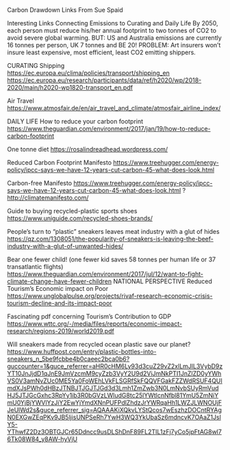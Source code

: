 Carbon Drawdown Links From Sue Spaid

Interesting Links Connecting Emissions to Curating and Daily Life
By 2050, each person must reduce his/her annual footprint to two tonnes of CO2 to avoid severe global warming.
BUT: US and Australia emissions are currently 16 tonnes per person, UK 7 tonnes and BE 20!
PROBLEM: Art insurers won’t insure least expensive, most efficient, least CO2 emitting shippers. 

CURATING
Shipping
https://ec.europa.eu/clima/policies/transport/shipping_en
https://ec.europa.eu/research/participants/data/ref/h2020/wp/2018-2020/main/h2020-wp1820-transport_en.pdf

Air Travel
https://www.atmosfair.de/en/air_travel_and_climate/atmosfair_airline_index/

DAILY LIFE
How to reduce your carbon footprint
https://www.theguardian.com/environment/2017/jan/19/how-to-reduce-carbon-footprint

One tonne diet
https://rosalindreadhead.wordpress.com/

Reduced Carbon Footprint Manifesto
https://www.treehugger.com/energy-policy/ipcc-says-we-have-12-years-cut-carbon-45-what-does-look.html

Carbon-free Manifesto
https://www.treehugger.com/energy-policy/ipcc-says-we-have-12-years-cut-carbon-45-what-does-look.html
? http://climatemanifesto.com/

Guide to buying recycled-plastic sports shoes
https://www.uniguide.com/recycled-shoes-brands/

People’s turn to “plastic” sneakers leaves meat industry with a glut of hides
https://qz.com/1308051/the-popularity-of-sneakers-is-leaving-the-beef-industry-with-a-glut-of-unwanted-hides/

Bear one fewer child! (one fewer kid saves 58 tonnes per human life or 37 transatlantic flights)
https://www.theguardian.com/environment/2017/jul/12/want-to-fight-climate-change-have-fewer-children
NATIONAL PERSPECTIVE
Reduced Tourism’s Economic impact on Poor
https://www.unglobalpulse.org/projects/rivaf-research-economic-crisis-tourism-decline-and-its-impact-poor

Fascinating pdf concerning Tourism’s Contribution to GDP
https://www.wttc.org/-/media/files/reports/economic-impact-research/regions-2019/world2019.pdf

Will sneakers made from recycled ocean plastic save our planet?
https://www.huffpost.com/entry/plastic-bottles-into-sneakers_n_5be9fcbbe4b0caeec2bca0b6?guccounter=1&guce_referrer=aHR0cHM6Ly93d3cuZ29vZ2xlLmJlL3VybD9zYT10JnJjdD1qJnE9JmVzcmM9cyZzb3VyY2U9d2ViJmNkPTI1JnZlZD0yYWhVS0V3amNvZUc0ME5Ya0FoWEhLVkFLSGRfSkFQQVFGakFZZWdRSUF4QUImdXJsPWh0dHBzJTNBJTJGJTJGd3d3Lmh1ZmZwb3N0LmNvbSUyRmVudHJ5JTJGcGxhc3RpYy1ib3R0bGVzLWludG8tc25lYWtlcnNfbl81YmU5ZmNiYmU0YjBjYWVlYzJiY2EwYjYmdXNnPUFPdlZhdzJrYWRqaHh1LWZJLWNOUjFJeUlWd2s&guce_referrer_sig=AQAAAKiXQkvLYStQcos7wEszhzDOCntRYAgN0EXGwZEqPKv9JB5ljisUNPSeRh7YwH3WQ3YkUbaSz6mdncvK7OAaZ1JslY5-YThwfZ2Dz3OBTGJCr65Ddncc9usDLShDnF89FL2TIL1zFj7yCo5jpFtAG8wl76Tk08W84_y8AW-hyVjU